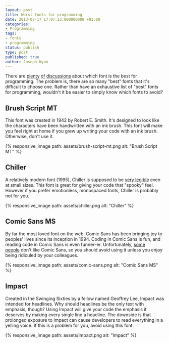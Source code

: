 ```yaml
---
layout: post
title: Worst fonts for programming
date: 2013-07-17 17:07:13.000000000 +01:00
categories:
- Programming
tags:
- fonts
- programming
status: publish
type: post
published: true
author: Joseph Wynn
---
```


There are [plenty](http://www.slant.co/topics/67/~what-are-the-best-programming-fonts) [of](http://hivelogic.com/articles/top-10-programming-fonts) [discussions](https://news.ycombinator.com/item?id=1058946) about which font is the best for programming. The problem is, there are so many "best" fonts that it's difficult to choose one. Rather than have an exhaustive list of "best" fonts for programming, wouldn't it be easier to simply know which fonts to avoid?<!--more-->

## Brush Script MT

This font was created in 1942 by Robert E. Smith. It's designed to look like the characters have been handwritten with an ink brush. This font will make you feel right at home if you grew up writing your code with an ink brush. Otherwise, don't use it.

{% responsive_image path: assets/brush-script-mt.png alt: "Brush Script MT" %}

## Chiller

A relatively modern font (1995), Chiller is supposed to be [very legible](http://www.myfonts.com/fonts/letraset/chiller/) even at small sizes. This font is great for giving your code that "spooky" feel. However if you prefer emotionless, monospaced fonts, Chiller is probably not for you.

{% responsive_image path: assets/chiller.png alt: "Chiller" %}

## Comic Sans MS

By far the most loved font on the web, Comic Sans has been bringing joy to peoples' lives since its inception in 1994. Coding in Comic Sans is fun, and reading code in Comic Sans is even funner-er. Unfortunately, [some](http://bancomicsans.com/) [people](http://www.comicsanscriminal.com/) don't like Comic Sans, so you should avoid using it unless you enjoy being ridiculed by your colleagues.

{% responsive_image path: assets/comic-sans.png alt: "Comic Sans MS" %}

## Impact

Created in the Swinging Sixties by a fellow named Geoffrey Lee, Impact was intended for headlines. Why should headlines be the only text with emphasis, though? Using Impact will give your code the emphasis it deserves by making every single line a headline. The downside is that prolonged exposure to Impact can cause developers to read everything in a yelling voice. If this is a problem for you, avoid using this font.

{% responsive_image path: assets/impact.png alt: "Impact" %}
